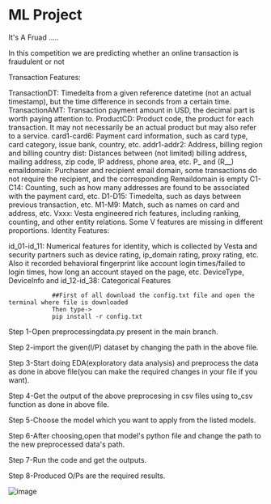 # ML Project
It's A Fruad .....

In this competition we are predicting whether an online transaction is fraudulent or not

Transaction Features:

TransactionDT: Timedelta from a given reference datetime (not an actual timestamp), but the time difference in seconds from a certain time.
TransactionAMT: Transaction payment amount in USD, the decimal part is worth paying attention to.
ProductCD: Product code, the product for each transaction. It may not necessarily be an actual product but may also refer to a service.
card1-card6: Payment card information, such as card type, card category, issue bank, country, etc.
addr1-addr2: Address, billing region and billing country
dist: Distances between (not limited) billing address, mailing address, zip code, IP address, phone area, etc.
P_ and (R__) emaildomain: Purchaser and recipient email domain, some transactions do not require the recipient, and the corresponding Remaildomain is empty
C1-C14: Counting, such as how many addresses are found to be associated with the payment card, etc.
D1-D15: Timedelta, such as days between previous transaction, etc.
M1-M9: Match, such as names on card and address, etc.
Vxxx: Vesta engineered rich features, including ranking, counting, and other entity relations. Some V features are missing in different proportions.
Identity Features:

id_01-id_11: Numerical features for identity, which is collected by Vesta and security partners such as device rating, ip_domain rating, proxy rating, etc. Also it recorded behavioral fingerprint like account login times/failed to login times, how long an account stayed on the page, etc.
DeviceType, DeviceInfo and id_12-id_38: Categorical Features



                ##First of all download the config.txt file and open the terminal where file is downloaded
                Then type->
                pip install -r config.txt


Step 1-Open preprocessingdata.py present in the main branch.

Step 2-import the given(I/P) dataset by changing the path in the above file.

Step 3-Start doing EDA(exploratory data analysis) and preprocess the data as done in above file(you can make the required changes in your file if you want).

Step 4-Get the output of the above preprocesing in csv files using to_csv function as done in above file.

Step 5-Choose the model which you want to apply from the listed models.

Step 6-After choosing,open that model's python file and change the path to the new preprocessed data's path.

Step 7-Run the code and get the outputs.

Step 8-Produced O/Ps are the required results.

![image](https://user-images.githubusercontent.com/54600301/207419280-b24aa226-6fb2-443e-80ca-b0eb2f83bc0e.png)


